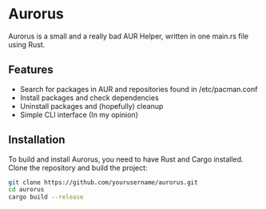 # Aurorus

Aurorus is a small and a really bad AUR Helper, written in one main.rs file using Rust.

## Features

- Search for packages in AUR and repositories found in /etc/pacman.conf
- Install packages and check dependencies
- Uninstall packages and (hopefully) cleanup
- Simple CLI interface (In my opinion)

## Installation

To build and install Aurorus, you need to have Rust and Cargo installed. Clone the repository and build the project:

```sh
git clone https://github.com/yourusername/aurorus.git
cd aurorus
cargo build --release
